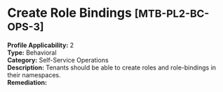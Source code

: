 # Create Role Bindings <small>[MTB-PL2-BC-OPS-3] </small>
**Profile Applicability:** 
2 <br>
**Type:** 
Behavioral <br>
**Category:** 
Self-Service Operations <br>
**Description:** 
Tenants should be able to create roles and role-bindings in their namespaces. <br>
**Remediation:**
 <br>

